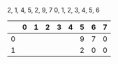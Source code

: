 2, 1, 4, 5, 2, 9, 7
0, 1, 2, 3, 4, 5, 6



|     | 0   | 1   | 2   | 3   | 4   | 5   | 6   | 7   |
| --- | --- | --- | --- | --- | --- | --- | --- | --- |
| 0   |     |     |     |     |     | 9   | 7   | 0   |
| 1   |     |     |     |     |     | 2   | 0   | 0   |
